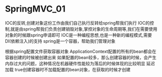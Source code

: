 # SpringMVC_01

IOC的反转,创建对象这份工作由我们自己执行反转给spring帮我们执行
IOC的控制,就是由spring帮我们负责创建销毁对象,掌控对象的生命周期等,我们在需要使用对象的时候跟spring申请即可
IOC是一种编程思想,也是一种新的编程模式,需要DI(依赖注入)的支持
spring是一个容器，帮助我们管理对象

根据spring配置文件获取容器对象
ApplicationContext配置的所有的bean都会在容器创建的时候被创建出来
如果配置的bean较多，那么创建容器的时候，会产生内存过大的问题，这种情况在机器硬件性能较为落后的时候体现的比较明显
延迟加载 true创建容器时不加载配置的bean对象，在获取的时候才创建

